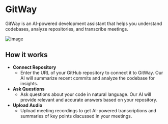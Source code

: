 # GitWay

GitWay is an AI-powered development assistant that helps you understand codebases, analyze repositories, and transcribe meetings.

![image](https://github.com/user-attachments/assets/edc5e414-ff90-4cb1-8cd2-fb930dd32889)

## How it works

- **Connect Repository**
    - Enter the URL of your GitHub repository to connect it to GitWay. Our AI will summarize recent commits and analyze the codebase for insights.
- **Ask Questions**
    -  Ask questions about your code in natural language. Our AI will provide relevant and accurate answers based on your repository.
- **Upload Audio**
    -  Upload meeting recordings to get AI-powered transcriptions and summaries of key points discussed in your meetings.
